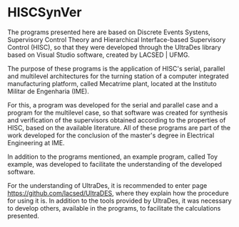 # HISCSynVer
The programs presented here are based on Discrete Events Systens, Supervisory Control Theory and Hierarchical Interface-based Supervisory Control (HISC), so that they were developed through the UltraDes library based on Visual Studio software, created by LACSED | UFMG.

The purpose of these programs is the application of HISC's serial, parallel and multilevel architectures for the turning station of a computer integrated manufacturing platform, called Mecatrime plant, located at the Instituto Militar de Engenharia (IME).

For this, a program was developed for the serial and parallel case and a program for the multilevel case, so that software was created for synthesis and verification of the supervisors obtained according to the properties of HISC, based on the available literature. All of these programs are part of the work developed for the conclusion of the master's degree in Electrical Engineering at IME.

In addition to the programs mentioned, an example program, called Toy example, was developed to facilitate the understanding of the developed software.
 
For the understanding of UltraDes, it is recommended to enter page https://github.com/lacsed/UltraDES, where they explain how the procedure for using it is. In addition to the tools provided by UltraDes, it was necessary to develop others, available in the programs, to facilitate the calculations presented.
